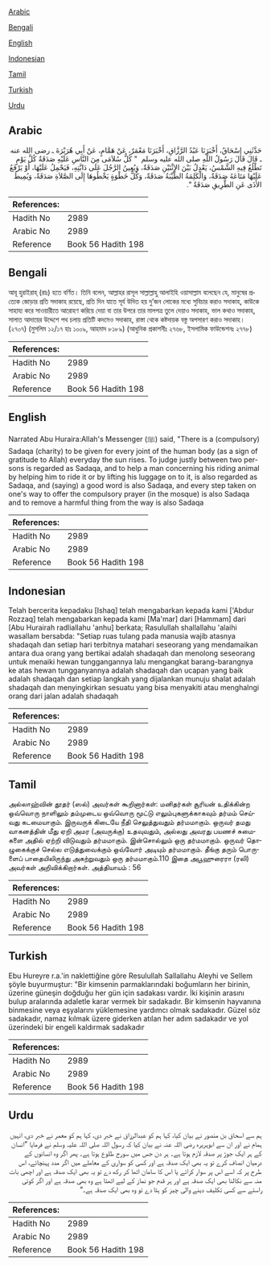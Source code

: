 [Arabic](#arabic)

[Bengali](#bengali)

[English](#english)

[Indonesian](#indonesian)

[Tamil](#tamil)

[Turkish](#turkish)

[Urdu](#urdu)

## Arabic


<div dir="rtl" lang="ar" style={{fontSize:'larger',backgroundColor:'#f8f9fa',padding:20}}>
حَدَّثَنِي إِسْحَاقُ، أَخْبَرَنَا عَبْدُ الرَّزَّاقِ، أَخْبَرَنَا مَعْمَرٌ، عَنْ هَمَّامٍ، عَنْ أَبِي هُرَيْرَةَ ـ رضى الله عنه ـ قَالَ قَالَ رَسُولُ اللَّهِ صلى الله عليه وسلم ‏ "‏ كُلُّ سُلاَمَى مِنَ النَّاسِ عَلَيْهِ صَدَقَةٌ كُلَّ يَوْمٍ تَطْلُعُ فِيهِ الشَّمْسُ، يَعْدِلُ بَيْنَ الاِثْنَيْنِ صَدَقَةٌ، وَيُعِينُ الرَّجُلَ عَلَى دَابَّتِهِ، فَيَحْمِلُ عَلَيْهَا، أَوْ يَرْفَعُ عَلَيْهَا مَتَاعَهُ صَدَقَةٌ، وَالْكَلِمَةُ الطَّيِّبَةُ صَدَقَةٌ، وَكُلُّ خَطْوَةٍ يَخْطُوهَا إِلَى الصَّلاَةِ صَدَقَةٌ، وَيُمِيطُ الأَذَى عَنِ الطَّرِيقِ صَدَقَةٌ ‏"‏‏.‏
</div>
<div style={{backgroundColor:'#f8f9fa',padding:20, marginBottom: 10}}><table> <thead> <tr> <th>References:</th> <th></th> </tr> </thead> <tbody><tr><td>Hadith No</td><td>2989</td></tr><tr><td>Arabic No</td><td>2989</td></tr><tr><td>Reference</td><td>Book 56 Hadith 198</td></tr></tbody></table></div>

## Bengali


<div dir="ltr" lang="bn" style={{fontSize:'larger',backgroundColor:'#f8f9fa',padding:20}}>
আবূ হুরাইরাহ্ (রাঃ) হতে বর্ণিত। তিনি বলেন, আল্লাহর রাসূল সাল্লাল্লাহু আলাইহি ওয়াসাল্লাম বলেছেন যে, মানুষের প্রত্যেক জোড়ার প্রতি সদাকাহ রয়েছে, প্রতি দিন যাতে সূর্য উদিত হয় দু’জন লোকের মধ্যে সুবিচার করাও সদাকাহ, কাউকে সাহায্য করে সাওয়ারীতে আরোহণ করিয়ে দেয়া বা তার উপরে তার মালপত্র তুলে দেয়াও সদাকাহ, ভাল কথাও সদাকাহ, সালাত আদায়ের উদ্দেশে পথ চলায় প্রতিটি কদমেও সদাকাহ, রাস্তা থেকে কষ্টদায়ক বস্তু অপসারণ করাও সদাকাহ। (২৭০৭) (মুসলিম ১২/১৭ হাঃ ১০০৯, আহমাদ ৮১৮৯) (আধুনিক প্রকাশনীঃ ২৭৬৮, ইসলামিক ফাউন্ডেশনঃ ২৭৭৮)
</div>
<div style={{backgroundColor:'#f8f9fa',padding:20, marginBottom: 10}}><table> <thead> <tr> <th>References:</th> <th></th> </tr> </thead> <tbody><tr><td>Hadith No</td><td>2989</td></tr><tr><td>Arabic No</td><td>2989</td></tr><tr><td>Reference</td><td>Book 56 Hadith 198</td></tr></tbody></table></div>

## English


<div dir="ltr" lang="en" style={{fontSize:'larger',backgroundColor:'#f8f9fa',padding:20}}>
Narrated Abu Huraira:Allah's Messenger (ﷺ) said, "There is a (compulsory) Sadaqa (charity) to be given for every joint of the human body (as a sign of gratitude to Allah) everyday the sun rises. To judge justly between two persons is regarded as Sadaqa, and to help a man concerning his riding animal by helping him to ride it or by lifting his luggage on to it, is also regarded as Sadaqa, and (saying) a good word is also Sadaqa, and every step taken on one's way to offer the compulsory prayer (in the mosque) is also Sadaqa and to remove a harmful thing from the way is also Sadaqa
</div>
<div style={{backgroundColor:'#f8f9fa',padding:20, marginBottom: 10}}><table> <thead> <tr> <th>References:</th> <th></th> </tr> </thead> <tbody><tr><td>Hadith No</td><td>2989</td></tr><tr><td>Arabic No</td><td>2989</td></tr><tr><td>Reference</td><td>Book 56 Hadith 198</td></tr></tbody></table></div>

## Indonesian


<div dir="ltr" lang="id" style={{fontSize:'larger',backgroundColor:'#f8f9fa',padding:20}}>
Telah bercerita kepadaku [Ishaq] telah mengabarkan kepada kami ['Abdur Rozzaq] telah mengabarkan kepada kami [Ma'mar] dari [Hammam] dari [Abu Hurairah radliallahu 'anhu] berkata; Rasulullah shallallahu 'alaihi wasallam bersabda: "Setiap ruas tulang pada manusia wajib atasnya shadaqah dan setiap hari terbitnya matahari seseorang yang mendamaikan antara dua orang yang bertikai adalah shadaqah dan menolong seseorang untuk menaiki hewan tunggangannya lalu mengangkat barang-barangnya ke atas hewan tungganyannya adalah shadaqah dan ucapan yang baik adalah shadaqah dan setiap langkah yang dijalankan munuju shalat adalah shadaqah dan menyingkirkan sesuatu yang bisa menyakiti atau menghalngi orang dari jalan adalah shadaqah
</div>
<div style={{backgroundColor:'#f8f9fa',padding:20, marginBottom: 10}}><table> <thead> <tr> <th>References:</th> <th></th> </tr> </thead> <tbody><tr><td>Hadith No</td><td>2989</td></tr><tr><td>Arabic No</td><td>2989</td></tr><tr><td>Reference</td><td>Book 56 Hadith 198</td></tr></tbody></table></div>

## Tamil


<div dir="ltr" lang="ta" style={{fontSize:'larger',backgroundColor:'#f8f9fa',padding:20}}>
அல்லாஹ்வின் தூதர் (ஸல்) அவர்கள் கூறினார்கள்: மனிதர்கள் சூரியன் உதிக்கின்ற ஒவ்வொரு நாளிலும் தம்முடைய ஒவ்வொரு மூட்டு எலும்புகளுக்காகவும் தர்மம் செய்வது கடமையாகும். இருவருக் கிடையே நீதி செலுத்துவதும் தர்மமாகும். ஒருவர் தமது வாகனத்தின் மீது ஏறி அமர (அவருக்கு) உதவுவதும், அல்லது அவரது பயணச் சுமைகளை அதில் ஏற்றி விடுவதும் தர்மமாகும். இன்சொல்லும் ஒரு தர்மமாகும். ஒருவர் தொழுகைக்குச் செல்ல எடுத்துவைக்கும் ஒவ்வோர் அடியும் தர்மமாகும். தீங்கு தரும் பொருளைப் பாதையிலிருந்து அகற்றுவதும் ஒரு தர்மமாகும்.110 இதை அபூஹுரைரா (ரலி) அவர்கள் அறிவிக்கிறார்கள். அத்தியாயம் : 56
</div>
<div style={{backgroundColor:'#f8f9fa',padding:20, marginBottom: 10}}><table> <thead> <tr> <th>References:</th> <th></th> </tr> </thead> <tbody><tr><td>Hadith No</td><td>2989</td></tr><tr><td>Arabic No</td><td>2989</td></tr><tr><td>Reference</td><td>Book 56 Hadith 198</td></tr></tbody></table></div>

## Turkish


<div dir="ltr" lang="tr" style={{fontSize:'larger',backgroundColor:'#f8f9fa',padding:20}}>
Ebu Hureyre r.a.'in naklettiğine göre Resulullah Sallallahu Aleyhi ve Sellem şöyle buyurmuştur: "Bir kimsenin parmaklarındaki boğumların her birinin, üzerine güneşin doğduğu her gün için sadakası vardır. İki kişinin arasını bulup aralarında adaletle karar vermek bir sadakadır. Bir kimsenin hayvanına binmesine veya eşyalarını yüklemesine yardımcı olmak sadakadır. Güzel söz sadakadır, namaz kılmak üzere giderken atılan her adım sadakadır ve yol üzerindeki bir engeli kaldırmak sadakadır
</div>
<div style={{backgroundColor:'#f8f9fa',padding:20, marginBottom: 10}}><table> <thead> <tr> <th>References:</th> <th></th> </tr> </thead> <tbody><tr><td>Hadith No</td><td>2989</td></tr><tr><td>Arabic No</td><td>2989</td></tr><tr><td>Reference</td><td>Book 56 Hadith 198</td></tr></tbody></table></div>

## Urdu


<div dir="rtl" lang="ur" style={{fontSize:'larger',backgroundColor:'#f8f9fa',padding:20}}>
ہم سے اسحاق بن منصور نے بیان کیا، کہا ہم کو عبدالرزاق نے خبر دی، کہا ہم کو معمر نے خبر دی، انہیں ہمام نے اور ان سے ابوہریرہ رضی اللہ عنہ نے بیان کیا کہ رسول اللہ صلی اللہ علیہ وسلم نے فرمایا ”انسان کے ہر ایک جوڑ پر صدقہ لازم ہوتا ہے۔ ہر دن جس میں سورج طلوع ہوتا ہے۔ پھر اگر وہ انسانوں کے درمیان انصاف کرے تو یہ بھی ایک صدقہ ہے اور کسی کو سواری کے معاملے میں اگر مدد پہنچائے، اس طرح پر کہ اسے اس پر سوار کرائے یا اس کا سامان اٹھا کر رکھ دے تو یہ بھی ایک صدقہ ہے اور اچھی بات منہ سے نکالنا بھی ایک صدقہ ہے اور ہر قدم جو نماز کے لیے اٹھتا ہے وہ بھی صدقہ ہے اور اگر کوئی راستے سے کسی تکلیف دینے والی چیز کو ہٹا دے تو وہ بھی ایک صدقہ ہے۔“
</div>
<div style={{backgroundColor:'#f8f9fa',padding:20, marginBottom: 10}}><table> <thead> <tr> <th>References:</th> <th></th> </tr> </thead> <tbody><tr><td>Hadith No</td><td>2989</td></tr><tr><td>Arabic No</td><td>2989</td></tr><tr><td>Reference</td><td>Book 56 Hadith 198</td></tr></tbody></table></div>